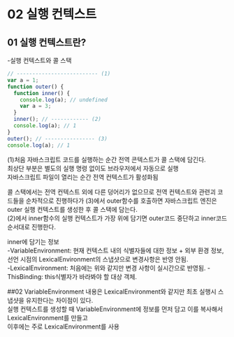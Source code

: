 # 02 실행 컨텍스트  
## 01 실행 컨텍스트란?  
-실행 컨텍스트와 콜 스택  
```js
// -------------------------- (1)
var a = 1;
function outer() {
  function inner() {
    console.log(a); // undefined
    var a = 3;
  }
  inner(); // ------------ (2)
  console.log(a); // 1
}
outer(); // ---------------- (3)
console.log(a); // 1
```
(1)처음 자바스크립트 코드를 실행하는 순간 전역 콘텍스트가 콜 스택에 담긴다.  
최상단 부분은 별도의 실행 명령 없이도 브라우저에서 자동으로 실행  
자바스크립트 파일이 열리는 순간 전역 컨텍스트가 활성화됨  

콜 스택에서는 전역 컨텍스트 외에 다른 덩어리가 없으므로 전역 컨텍스트와 관련괴 코드들을 순차적으로 진행하다가
(3)에서 outer함수를 호출하면 자바스크립트 엔진은 outer 실행 컨텍스트를 생성한 후 콜 스택에 담는다.  
(2)에서 inner함수의 실행 컨텍스트가 가장 위에 담기면 outer코드 중단하고 inner코드 순서대로 진행한다.

inner에 담기는 정보  
-VariableEnvironment: 현재 컨텍스트 내의 식별자들에 대한 정보 + 외부 환경 정보, 선언 시점의 LexicalEnvironment의 스냅샷으로 변경사항은 반영 안됨.  
-LexicalEnvironment: 처음에는 위와 같지만 변경 사항이 실시간으로 반영됨.
-ThisBinding: this식별자가 바라봐야 할 대상 객체.

##02 VariableEnvironment
내용은 LexicalEnvironment와 같지만 최초 실행시 스냅샷을 유지한다는 차이점이 있다.  
실행 컨텍스트를 생성할 때 VariableEnvironment에 정보를 먼저 담고 이를 복사해서 LexicalEnvironment를 만들고  
이후에는 주로 LexicalEnvironment를 사용

